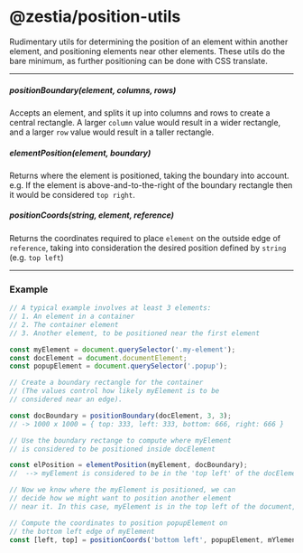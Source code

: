 # @zestia/position-utils

Rudimentary utils for determining the position of an element within another element, and positioning
elements near other elements. These utils do the bare minimum, as further positioning can be done with CSS translate.

<hr>

##### positionBoundary(element, columns, rows)

Accepts an element, and splits it up into columns and rows to create a central rectangle. A larger `column` value would result in a wider rectangle, and a larger `row` value would result in a taller rectangle.

##### elementPosition(element, boundary)

Returns where the element is positioned, taking the boundary into account. e.g. If the element is above-and-to-the-right of the boundary rectangle then it would be considered `top right`.

##### positionCoords(string, element, reference)

Returns the coordinates required to place `element` on the outside edge of `reference`, taking into consideration the desired position defined by `string` (e.g. `top left`)

<hr>

### Example

```javascript
// A typical example involves at least 3 elements:
// 1. An element in a container
// 2. The container element
// 3. Another element, to be positioned near the first element

const myElement = document.querySelector('.my-element');
const docElement = document.documentElement;
const popupElement = document.querySelector('.popup');

// Create a boundary rectangle for the container
// (The values control how likely myElement is to be
// considered near an edge).

const docBoundary = positionBoundary(docElement, 3, 3);
// -> 1000 x 1000 = { top: 333, left: 333, bottom: 666, right: 666 }

// Use the boundary rectange to compute where myElement
// is considered to be positioned inside docElement

const elPosition = elementPosition(myElement, docBoundary);
//  --> myElement is considered to be in the 'top left' of the docElement

// Now we know where the myElement is positioned, we can
// decide how we might want to position another element
// near it. In this case, myElement is in the top left of the document, so it makes sense to put our popup beneath it...

// Compute the coordinates to position popupElement on
// the bottom left edge of myElement
const [left, top] = positionCoords('bottom left', popupElement, mYlement);
```
